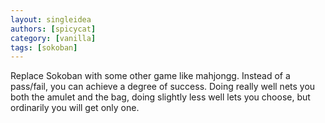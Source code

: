 ```yaml
---
layout: singleidea
authors: [spicycat]
category: [vanilla]
tags: [sokoban]
---
```

Replace Sokoban with some other game like mahjongg. Instead of a pass/fail, you can achieve a degree of success. Doing really well nets you both the amulet and the bag, doing slightly less well lets you choose, but ordinarily you will get only one.
